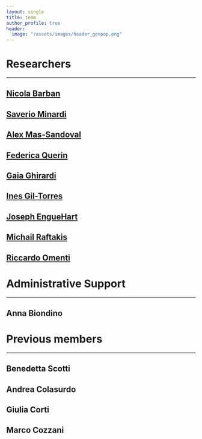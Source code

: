 ```yaml
---
layout: single
title: team
author_profile: true
header:
  image: "/assets/images/header_genpop.png"
---
```

# Researchers
---
## [Nicola Barban](https://www.nicolabarban.com)

## [Saverio Minardi](https://www.unibo.it/sitoweb/saverio.minardi2)

## [Alex Mas-Sandoval](https://www.unibo.it/sitoweb/alex.massandoval)

## [Federica Querin](https://www.unibo.it/sitoweb/federica.querin)

## [Gaia Ghirardi](https://www.google.com/search?client=safari&rls=en&q=Gaia+Ghirardi&ie=UTF-8&oe=UTF-8)

## [Ines Gil-Torres](https://www.unibo.it/sitoweb/ines.giltorras)

## [Joseph EngueHart](https://www.enguehard.tf)

## [Michail Raftakis](https://www.unibo.it/sitoweb/michail.raftakis/en)

## [Riccardo Omenti](https://romenti.github.io)


# Administrative Support
---
## Anna Biondino


# Previous members
---
## Benedetta Scotti

## Andrea Colasurdo

## Giulia Corti

## Marco Cozzani
